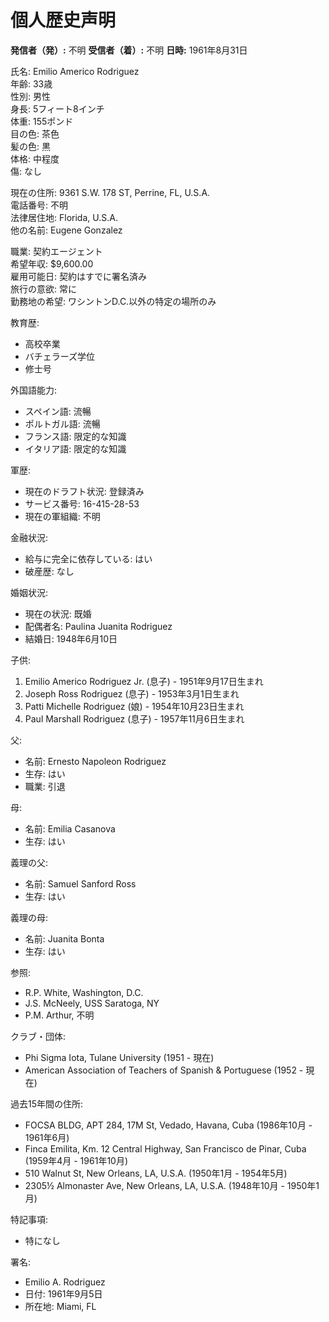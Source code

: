 # 個人歴史声明

**発信者（発）:** 不明
**受信者（着）:** 不明
**日時:** 1961年8月31日

氏名: Emilio Americo Rodriguez  
年齢: 33歳  
性別: 男性  
身長: 5フィート8インチ  
体重: 155ポンド  
目の色: 茶色  
髪の色: 黒  
体格: 中程度  
傷: なし  

現在の住所: 9361 S.W. 178 ST, Perrine, FL, U.S.A.  
電話番号: 不明  
法律居住地: Florida, U.S.A.  
他の名前: Eugene Gonzalez  

職業: 契約エージェント  
希望年収: $9,600.00  
雇用可能日: 契約はすでに署名済み  
旅行の意欲: 常に  
勤務地の希望: ワシントンD.C.以外の特定の場所のみ  

教育歴:  
- 高校卒業  
- バチェラーズ学位  
- 修士号  

外国語能力:  
- スペイン語: 流暢  
- ポルトガル語: 流暢  
- フランス語: 限定的な知識  
- イタリア語: 限定的な知識  

軍歴:  
- 現在のドラフト状況: 登録済み  
- サービス番号: 16-415-28-53  
- 現在の軍組織: 不明  

金融状況:  
- 給与に完全に依存している: はい  
- 破産歴: なし  

婚姻状況:  
- 現在の状況: 既婚  
- 配偶者名: Paulina Juanita Rodriguez  
- 結婚日: 1948年6月10日  

子供:  
1. Emilio Americo Rodriguez Jr. (息子) - 1951年9月17日生まれ  
2. Joseph Ross Rodriguez (息子) - 1953年3月1日生まれ  
3. Patti Michelle Rodriguez (娘) - 1954年10月23日生まれ  
4. Paul Marshall Rodriguez (息子) - 1957年11月6日生まれ  

父:  
- 名前: Ernesto Napoleon Rodriguez  
- 生存: はい  
- 職業: 引退  

母:  
- 名前: Emilia Casanova  
- 生存: はい  

義理の父:  
- 名前: Samuel Sanford Ross  
- 生存: はい  

義理の母:  
- 名前: Juanita Bonta  
- 生存: はい  

参照:  
- R.P. White, Washington, D.C.  
- J.S. McNeely, USS Saratoga, NY  
- P.M. Arthur, 不明  

クラブ・団体:  
- Phi Sigma Iota, Tulane University (1951 - 現在)  
- American Association of Teachers of Spanish & Portuguese (1952 - 現在)  

過去15年間の住所:  
- FOCSA BLDG, APT 284, 17M St, Vedado, Havana, Cuba (1986年10月 - 1961年6月)  
- Finca Emilita, Km. 12 Central Highway, San Francisco de Pinar, Cuba (1959年4月 - 1961年10月)  
- 510 Walnut St, New Orleans, LA, U.S.A. (1950年1月 - 1954年5月)  
- 2305½ Almonaster Ave, New Orleans, LA, U.S.A. (1948年10月 - 1950年1月)  

特記事項:  
- 特になし  

署名:  
- Emilio A. Rodriguez  
- 日付: 1961年9月5日  
- 所在地: Miami, FL